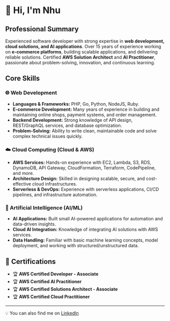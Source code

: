 # 👋 Hi, I'm Nhu

## **Professional Summary**

Experienced software developer with strong expertise in **web development, cloud solutions, and AI applications**. Over 15 years of experience working on **e-commerce platforms**, building scalable applications, and delivering reliable solutions. Certified **AWS Solution Architect** and **AI Practitioner**, passionate about problem-solving, innovation, and continuous learning.


## **Core Skills**

### 🌐 Web Development

* **Languages & Frameworks:** PHP, Go, Python, NodeJS, Ruby.
* **E-commerce Development:** Many years of experience in building and maintaining online shops, payment systems, and order management.
* **Backend Development:** Strong knowledge of API design, REST/GraphQL services, and database optimization.
* **Problem-Solving:** Ability to write clean, maintainable code and solve complex technical issues quickly.

### ☁️ Cloud Computing (Cloud & AWS)

* **AWS Services:** Hands-on experience with EC2, Lambda, S3, RDS, DynamoDB, API Gateway, CloudFormation, Terraform, CodePipeline, and more.
* **Architecture Design:** Skilled in designing scalable, secure, and cost-effective cloud infrastructures.
* **Serverless & DevOps:** Experience with serverless applications, CI/CD pipelines, and infrastructure automation.

### 🤖 Artificial Intelligence (AI/ML)

* **AI Applications:** Built small AI-powered applications for automation and data-driven insights.
* **Cloud AI Integration:** Knowledge of integrating AI solutions with AWS services.
* **Data Handling:** Familiar with basic machine learning concepts, model deployment, and working with structured/unstructured data.

## 📜 Certifications
- 🏆 **AWS Certified Developer - Associate**
- 🏆 **AWS Certified AI Practitioner**
- 🏆 **AWS Certified Solutions Architect - Associate**
- 🏆 **AWS Certified Cloud Practitioner**


---
💡 You can also find me on [LinkedIn](https://www.linkedin.com/in/)  
